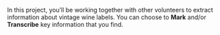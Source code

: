 In this project, you’ll be working together with other volunteers to extract information about vintage wine labels. You can choose to **Mark** and/or **Transcribe** key information that you find.
